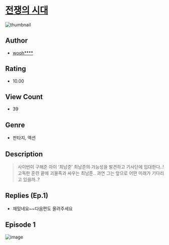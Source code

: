 # [전쟁의 시대](https://comic.naver.com/challenge/list?titleId=810492)
![thumbnail](https://image-comic.pstatic.net/user_contents_data/challenge_comic/2023/05/23/366629/upload_7219664258146186032_480x623.jpeg)

## Author
- [wooh****](https://comic.naver.com/artistTitle?id=366629)

## Rating
- 10.00

## View Count
- 39

## Genre
- 판타지, 액션

## Description
> 사이번이 구해준 아이 ‘최남준’ 최남준의 가능성을 발견하고 기사단에 입대한다..!고독한 훈련 끝에 괴물족과 싸우는 최남준.. 과연 그는 앞으로 어떤 미래가 기다리고 있을까..?

## Replies (Ep.1)
- 재밌네요~~다음편도 올려주세요

## Episode 1
![image](https://image-comic.pstatic.net/user_contents_data/challenge_comic/2023/05/23/366629/upload_3977579178092999988.jpeg)
